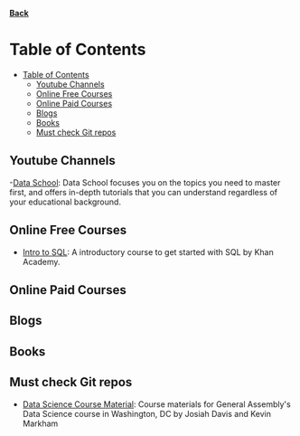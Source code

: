 **[Back](https://github.com/sameerkatija/resources)**

# Table of Contents
- [Table of Contents](#table-of-contents)
  - [Youtube Channels](#youtube-channels)
  - [Online Free Courses](#online-free-courses)
  - [Online Paid Courses](#online-paid-courses)
  - [Blogs](#blogs)
  - [Books](#books)
  - [Must check Git repos](#must-check-git-repos)


## Youtube Channels
-[Data School](youtube.com/c/dataschool): Data School focuses you on the topics you need to master first, and offers in-depth tutorials that you can understand regardless of your educational background.

## Online Free Courses
- [Intro to SQL](https://www.khanacademy.org/computing/computer-programming/sql): A introductory course to get started with SQL by Khan Academy.
## Online Paid Courses


## Blogs

## Books

## Must check Git repos
- [Data Science Course Material](https://github.com/justmarkham/DAT3): Course materials for General Assembly's Data Science course in Washington, DC by Josiah Davis and Kevin Markham 